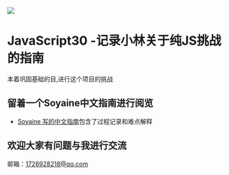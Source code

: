 ﻿![](https://javascript30.com/images/JS3-social-share.png)

# JavaScript30 -记录小林关于纯JS挑战的指南

本着巩固基础的目,进行这个项目的挑战

## 留着一个Soyaine中文指南进行阅览

* [Soyaine 写的中文指南](https://github.com/soyaine/JavaScript30)包含了过程记录和难点解释

## 欢迎大家有问题与我进行交流
邮箱：1726928218@qq.com